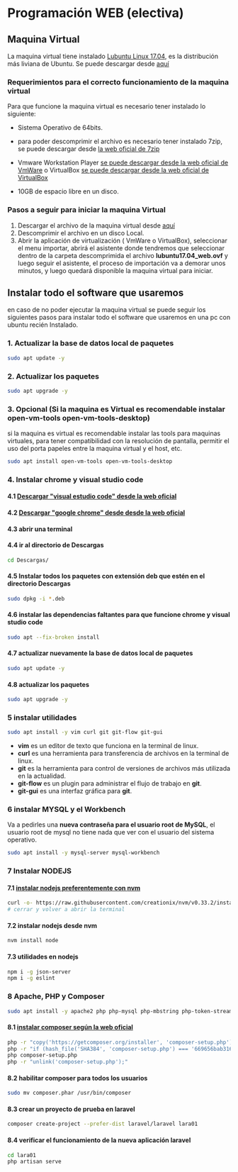 # Programación WEB (electiva)

## Maquina Virtual

La maquina virtual tiene instalado [Lubuntu Linux 17.04](http://lubuntu.net/), es la distribución más liviana de Ubuntu. Se puede descargar desde [aquí](https://www.dropbox.com/s/zvui8lkxq32bb24/lubuntu17.04_web.7z?dl=0)

### Requerimientos para el correcto funcionamiento de la maquina virtual

Para que funcione la maquina virtual es necesario tener instalado lo siguiente:

* Sistema Operativo de 64bits.

* para poder descomprimir el archivo es necesario tener instalado 7zip, se puede descargar desde [la web oficial de 7zip](http://www.7-zip.org/download.html)

* Vmware Workstation Player [se puede descargar desde la web oficial de VmWare](https://my.vmware.com/en/web/vmware/free#desktop_end_user_computing/vmware_workstation_player/12_0)
o VirtualBox [se puede descargar desde la web oficial de VirtualBox](https://www.virtualbox.org/wiki/Downloads)

* 10GB de espacio libre en un disco.

### Pasos a seguir para iniciar la maquina Virtual

1. Descargar el archivo de la maquina virtual desde [aquí](https://www.dropbox.com/s/zvui8lkxq32bb24/lubuntu17.04_web.7z?dl=0)
1. Descomprimir el archivo en un disco Local.
1. Abrir la aplicación  de virtualización ( VmWare o VirtualBox), seleccionar el menu importar, abrirá el asistente donde tendremos que seleccionar dentro de la carpeta descomprimida el archivo **lubuntu17.04_web.ovf** y luego seguir el asistente, el proceso de importación va a demorar unos minutos, y luego quedará disponible la maquina virtual para iniciar.

## Instalar todo el software que usaremos

en caso de no poder ejecutar la maquina virtual se puede seguir los siguientes pasos para instalar todo el software que usaremos en una pc con ubuntu recién Instalado.

### 1. Actualizar la base de datos local de paquetes

```bash
sudo apt update -y
```

### 2. Actualizar los paquetes

```bash
sudo apt upgrade -y
```

### 3. Opcional (Si la maquina es Virtual es recomendable instalar open-vm-tools open-vm-tools-desktop)

si la maquina es virtual es recomendable instalar las tools para maquinas virtuales, para tener compatibilidad con la resolución de pantalla, permitir el uso del porta papeles entre la maquina virtual y el host, etc.

```bash
sudo apt install open-vm-tools open-vm-tools-desktop
```

### 4. Instalar chrome y visual studio code

#### 4.1 [Descargar "visual estudio code" desde la web oficial](https://code.visualstudio.com/download)

#### 4.2 [Descargar "google chrome" desde desde la web oficial](https://www.google.com/chrome/index.html)

#### 4.3 abrir una terminal

#### 4.4 ir al directorio de Descargas 

```bash
cd Descargas/
```

#### 4.5 Instalar todos los paquetes con extensión **deb** que estén en el directorio Descargas

```bash
sudo dpkg -i *.deb
```

#### 4.6 instalar las dependencias faltantes para que funcione chrome y visual studio code

```bash
sudo apt --fix-broken install
```

#### 4.7 actualizar nuevamente la base de datos local de paquetes

```bash
sudo apt update -y
```

#### 4.8 actualizar los paquetes 

```bash
sudo apt upgrade -y
```

### 5 instalar utilidades

```bash
sudo apt install -y vim curl git git-flow git-gui
```

* **vim** es un editor de texto que funciona en la terminal de linux.
* **curl** es una herramienta para transferencia de archivos en la terminal de linux.
* **git** es la herramienta para control de versiones de archivos más utilizada en la actualidad.
* **git-flow** es un plugin para administrar el flujo de trabajo en **git**.
* **git-gui**  es una interfaz gráfica para **git**.

### 6 instalar MYSQL y el Workbench

Va a pedirles una **nueva contraseña para el usuario root de MySQL**, el usuario root de mysql no tiene nada que ver con el usuario del sistema operativo.

```bash
sudo apt install -y mysql-server mysql-workbench
```

### 7 Instalar NODEJS

#### 7.1 [instalar nodejs preferentemente con **nvm**](https://github.com/creationix/nvm)

```bash
curl -o- https://raw.githubusercontent.com/creationix/nvm/v0.33.2/install.sh | bash
# cerrar y volver a abrir la terminal
```

#### 7.2 instalar nodejs desde nvm

```bash
nvm install node
```

#### 7.3 utilidades en nodejs 

```bash
npm i -g json-server 
npm i -g eslint
```

### 8 Apache, PHP y Composer

```bash
sudo apt install -y apache2 php php-mysql php-mbstring php-token-stream php-xml
```

#### 8.1 [instalar composer según la web oficial](https://getcomposer.org/download/)

```bash
php -r "copy('https://getcomposer.org/installer', 'composer-setup.php');"
php -r "if (hash_file('SHA384', 'composer-setup.php') === '669656bab3166a7aff8a7506b8cb2d1c292f042046c5a994c43155c0be6190fa0355160742ab2e1c88d40d5be660b410') { echo 'Installer verified'; } else { echo 'Installer corrupt'; unlink('composer-setup.php'); } echo PHP_EOL;"
php composer-setup.php
php -r "unlink('composer-setup.php');"
```

#### 8.2 habilitar composer para todos los usuarios

```bash
sudo mv composer.phar /usr/bin/composer
```

#### 8.3 crear un proyecto de prueba en laravel

```bash
composer create-project --prefer-dist laravel/laravel lara01
```

#### 8.4 verificar el funcionamiento de la nueva aplicación laravel

```bash
cd lara01
php artisan serve
```